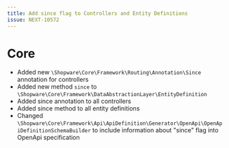 ```yaml
---
title: Add since flag to Controllers and Entity Definitions
issue: NEXT-10572
---
```

# Core
* Added new `\Shopware\Core\Framework\Routing\Annotation\Since` annotation for controllers
* Added new method `since` to `\Shopware\Core\Framework\DataAbstractionLayer\EntityDefinition`
* Added since annotation to all controllers
* Added since method to all entity definitions
* Changed `\Shopware\Core\Framework\Api\ApiDefinition\Generator\OpenApi\OpenApiDefinitionSchemaBuilder` to include information about "since" flag into OpenApi specification
